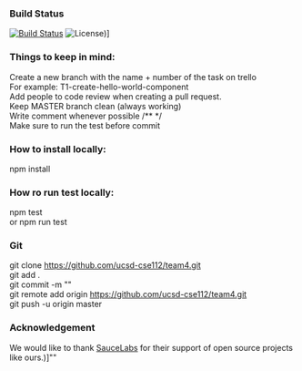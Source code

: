 ### Build Status
[![Build Status](https://travis-ci.com/ucsd-cse112/team4.svg?token=G2KuH6bAmVeY7RpLEfsK&branch=master)](https://travis-ci.com/ucsd-cse112/team4)
![License](https://img.shields.io/badge/License-MIT-yellow.svg))]

### Things to keep in mind:
  Create a new branch with the name + number of the task on trello  
  For example: T1-create-hello-world-component  
  Add people to code review when creating a pull request.  
  Keep MASTER branch clean (always working)  
  Write comment whenever possible /** */   
  Make sure to run the test before commit 

### How to install locally:
  npm install
  
### How ro run test locally:
  npm test  
  or npm run test   

### Git
  git clone https://github.com/ucsd-cse112/team4.git  
  git add .  
  git commit -m ""  
  git remote add origin https://github.com/ucsd-cse112/team4.git  
  git push -u origin master  

### Acknowledgement
  We would like to thank [SauceLabs](https://saucelabs.com) for their support of open source projects like
  ours.)]""
